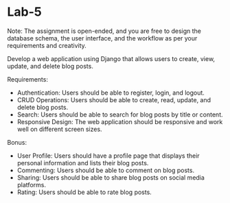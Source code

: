 # Lab-5

Note: The assignment is open-ended, and you are free to design the database schema, the user interface, and the workflow as per your requirements and creativity.


Develop a web application using Django that allows users to create, view, update, and delete blog posts.

Requirements:

- Authentication: Users should be able to register, login, and logout.
- CRUD Operations: Users should be able to create, read, update, and delete blog posts.
- Search: Users should be able to search for blog posts by title or content.
- Responsive Design: The web application should be responsive and work well on different screen sizes.

Bonus:
- User Profile: Users should have a profile page that displays their personal information and lists their blog posts.
- Commenting: Users should be able to comment on blog posts.
- Sharing: Users should be able to share blog posts on social media platforms.
- Rating: Users should be able to rate blog posts.

